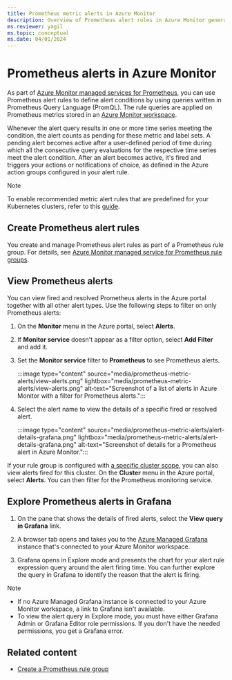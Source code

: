 ```yaml
---
title: Prometheus metric alerts in Azure Monitor
description: Overview of Prometheus alert rules in Azure Monitor generated by data in Azure Monitor managed services for Prometheus.
ms.reviewer: yagil
ms.topic: conceptual
ms.date: 04/01/2024
---
```


# Prometheus alerts in Azure Monitor

As part of [Azure Monitor managed services for Prometheus](../essentials/prometheus-metrics-overview.md), you can use Prometheus alert rules to define alert conditions by using queries written in Prometheus Query Language (PromQL). The rule queries are applied on Prometheus metrics stored in an [Azure Monitor workspace](../essentials/azure-monitor-workspace-overview.md).

Whenever the alert query results in one or more time series meeting the condition, the alert counts as pending for these metric and label sets. A pending alert becomes active after a user-defined period of time during which all the consecutive query evaluations for the respective time series meet the alert condition. After an alert becomes active, it's fired and triggers your actions or notifications of choice, as defined in the Azure action groups configured in your alert rule.

>[!NOTE]
> To enable recommended metric alert rules that are predefined for your Kubernetes clusters, refer to this [guide](../containers/kubernetes-metric-alerts.md).
>

## Create Prometheus alert rules

You create and manage Prometheus alert rules as part of a Prometheus rule group. For details, see [Azure Monitor managed service for Prometheus rule groups](../essentials/prometheus-rule-groups.md).

## View Prometheus alerts

You can view fired and resolved Prometheus alerts in the Azure portal together with all other alert types. Use the following steps to filter on only Prometheus alerts:

1. On the **Monitor** menu in the Azure portal, select **Alerts**.
2. If **Monitor service** doesn't appear as a filter option, select **Add Filter** and add it.
3. Set the **Monitor service** filter to **Prometheus** to see Prometheus alerts.

   :::image type="content" source="media/prometheus-metric-alerts/view-alerts.png" lightbox="media/prometheus-metric-alerts/view-alerts.png" alt-text="Screenshot of a list of alerts in Azure Monitor with a filter for Prometheus alerts.":::
4. Select the alert name to view the details of a specific fired or resolved alert.

   :::image type="content" source="media/prometheus-metric-alerts/alert-details-grafana.png" lightbox="media/prometheus-metric-alerts/alert-details-grafana.png" alt-text="Screenshot of details for a Prometheus alert in Azure Monitor.":::

If your rule group is configured with [a specific cluster scope](../essentials/prometheus-rule-groups.md#limiting-rules-to-a-specific-cluster), you can also view alerts fired for this cluster. On the **Cluster** menu in the Azure portal, select **Alerts**. You can then filter for the Prometheus monitoring service.

## Explore Prometheus alerts in Grafana

1. On the pane that shows the details of fired alerts, select the **View query in Grafana** link.

2. A browser tab opens and takes you to the [Azure Managed Grafana](/azure/managed-grafana/overview) instance that's connected to your Azure Monitor workspace.

3. Grafana opens in Explore mode and presents the chart for your alert rule expression query around the alert firing time. You can further explore the query in Grafana to identify the reason that the alert is firing.

> [!NOTE]
> - If no Azure Managed Grafana instance is connected to your Azure Monitor workspace, a link to Grafana isn't available.
> - To view the alert query in Explore mode, you must have either Grafana Admin or Grafana Editor role permissions. If you don't have the needed permissions, you get a Grafana error.

## Related content

- [Create a Prometheus rule group](../essentials/prometheus-rule-groups.md)
